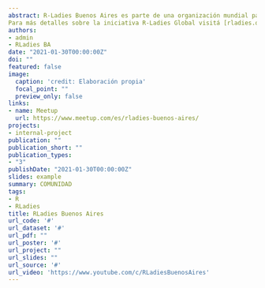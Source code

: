 ```yaml
---
abstract: R-Ladies Buenos Aires es parte de una organización mundial para promover la Diversidad de Género en la comunidad R.Nuestra meta es crear una atmósfera amigable para personas interesadas en programar en R en Buenos Aires que se identifiquen con géneros menos representados en la comunidad de R (que incluye pero no se limita a mujeres cis/trans, hombres trans, personas no binarias, género fluído o agénero). No importa si nunca usaste R o si tenés R como herramienta principal de trabajo. El objetivo es promover R, intercambiar conocimiento y crear una red de contactos a nivel local y global.
Para más detalles sobre la iniciativa R-Ladies Global visitá [rladies.org](https://rladies.org/)
authors:
- admin
- RLadies BA
date: "2021-01-30T00:00:00Z"
doi: ""
featured: false
image:
  caption: 'credit: Elaboración propia'
  focal_point: ""
  preview_only: false
links:
- name: Meetup
  url: https://www.meetup.com/es/rladies-buenos-aires/
projects:
- internal-project
publication: ""
publication_short: ""
publication_types:
- "3"
publishDate: "2021-01-30T00:00:00Z"
slides: example
summary: COMUNIDAD
tags:
- R
- RLadies
title: RLadies Buenos Aires
url_code: '#'
url_dataset: '#'
url_pdf: ""
url_poster: '#'
url_project: ""
url_slides: ""
url_source: '#'
url_video: 'https://www.youtube.com/c/RLadiesBuenosAires'
---
```






